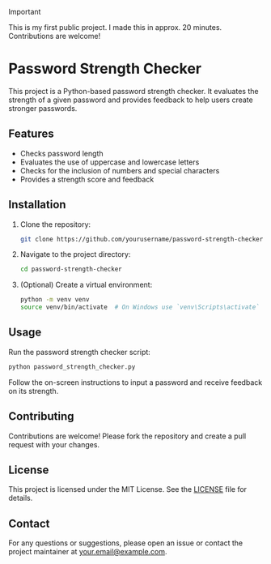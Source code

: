> [!IMPORTANT]  
> This is my first public project. I made this in approx. 20 minutes. Contributions are welcome!

# Password Strength Checker

This project is a Python-based password strength checker. It evaluates the strength of a given password and provides feedback to help users create stronger passwords.

## Features

- Checks password length
- Evaluates the use of uppercase and lowercase letters
- Checks for the inclusion of numbers and special characters
- Provides a strength score and feedback

## Installation

1. Clone the repository:
    ```sh
    git clone https://github.com/yourusername/password-strength-checker.git
    ```
2. Navigate to the project directory:
    ```sh
    cd password-strength-checker
    ```
3. (Optional) Create a virtual environment:
    ```sh
    python -m venv venv
    source venv/bin/activate  # On Windows use `venv\Scripts\activate`
    ```

## Usage

Run the password strength checker script:
```sh
python password_strength_checker.py
```

Follow the on-screen instructions to input a password and receive feedback on its strength.

## Contributing

Contributions are welcome! Please fork the repository and create a pull request with your changes.

## License

This project is licensed under the MIT License. See the [LICENSE](LICENSE) file for details.

## Contact

For any questions or suggestions, please open an issue or contact the project maintainer at your.email@example.com.
